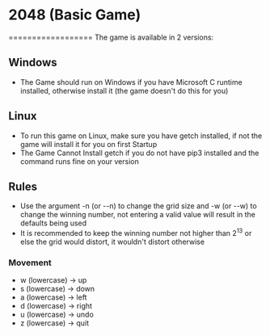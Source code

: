 # 2048 (Basic Game)
==================
The game is available in 2 versions:
## Windows
* The Game should run on Windows if you have Microsoft C runtime installed, otherwise install it (the game doesn't do this for you)

## Linux
* To run this game on Linux, make sure you have getch installed, if not the game will install it for you on first Startup
* The Game Cannot Install getch if you do not have pip3 installed and the command runs fine on your version

## Rules

* Use the argument -n (or --n) to change the grid size and -w (or --w) to change the winning number, not entering a valid value will result in the defaults being used
* It is recommended to keep the winning number not higher than 2<sup>13</sup> or else the grid would distort, it wouldn't distort otherwise

### Movement
* w (lowercase) &#8594; up
* s (lowercase) &#8594; down
* a (lowercase) &#8594; left
* d (lowercase) &#8594; right
* u (lowercase) &#8594; undo
* z (lowercase) &#8594; quit
 
